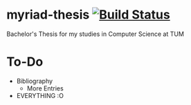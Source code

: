 myriad-thesis [![Build Status](https://travis-ci.org/ludwigschubert/myriad-thesis.png)](https://travis-ci.org/ludwigschubert/myriad-thesis)
=============

Bachelor's Thesis for my studies in Computer Science at TUM

To-Do
=====

* Bibliography
    * More Entries
* EVERYTHING :O
